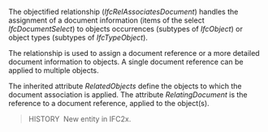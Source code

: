 ﻿The objectified relationship (_IfcRelAssociatesDocument_) handles the assignment of a document information (items of the select _IfcDocumentSelect_) to objects occurrences (subtypes of _IfcObject_) or object types (subtypes of _IfcTypeObject_).

The relationship is used to assign a document reference or a more detailed document information to objects. A single document reference can be applied to multiple objects.

The inherited attribute _RelatedObjects_ define the objects to which the document association is applied. The attribute _RelatingDocument_ is the reference to a document reference, applied to the object(s).

> HISTORY&nbsp; New entity in IFC2x.
